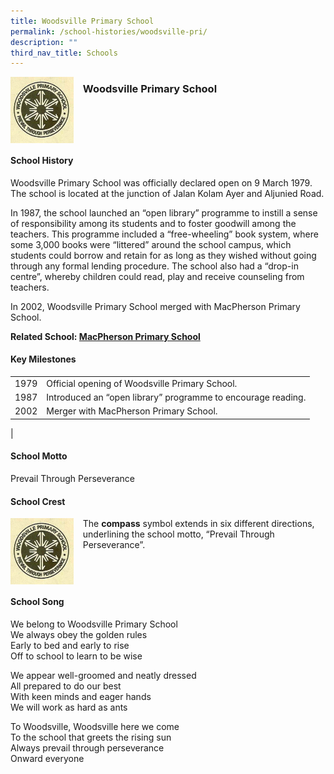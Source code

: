 ```yaml
---
title: Woodsville Primary School
permalink: /school-histories/woodsville-pri/
description: ""
third_nav_title: Schools
---
```

<img src="/images/woodsvillepri.png" style="width:20%;margin-right:15px;" align="left">

### **Woodsville Primary School**

<br clear="left">




#### **School History**
Woodsville Primary School was officially declared open on 9 March 1979. The school is located at the junction of Jalan Kolam Ayer and Aljunied Road.

In 1987, the school launched an “open library” programme to instill a sense of responsibility among its students and to foster goodwill among the teachers. This programme included a “free-wheeling” book system, where some 3,000 books were “littered” around the school campus, which students could borrow and retain for as long as they wished without going through any formal lending procedure.&nbsp;The school also had a “drop-in centre”, whereby children could read, play and receive counseling from teachers.

In 2002, Woodsville Primary School merged with MacPherson Primary School.

**Related School: [MacPherson Primary School](https://staging.d1yxymztqoj7qn.amplifyapp.com/school-histories/macpherson-pri/)**

#### **Key Milestones**

|  |  |
|:---:|---|
| 1979 | Official opening of Woodsville Primary School. |
| 1987 | Introduced an “open library” programme to encourage reading. |
| 2002 | Merger with MacPherson Primary School. |
|

#### **School Motto**
Prevail Through Perseverance

#### **School Crest**
<img src="/images/woodsvillepri.png" style="width:20%;margin-right:15px;" align="left">

The&nbsp;**compass**&nbsp;symbol extends in six different directions, underlining the school motto, “Prevail Through Perseverance”.

<br clear="left">

#### **School Song**
We belong to Woodsville Primary School<br>
We always obey the golden rules<br>
Early to bed and early to rise<br>
Off to school to learn to be wise

We appear well-groomed and neatly dressed<br>
All prepared to do our best<br>
With keen minds and eager hands<br>
We will work as hard as ants

To Woodsville, Woodsville here we come<br>
To the school that greets the rising sun<br>
Always prevail through perseverance<br>
Onward everyone